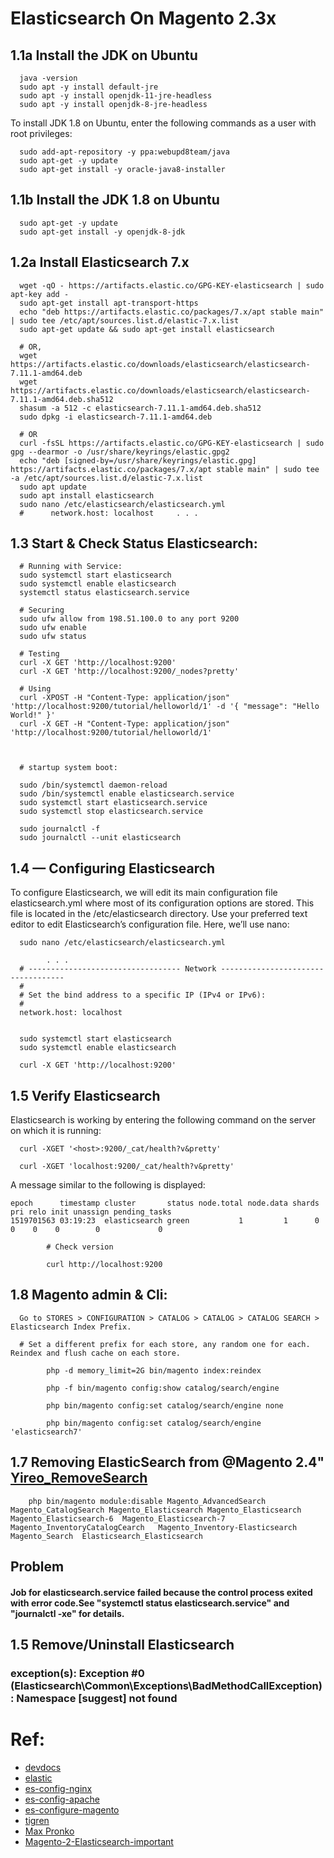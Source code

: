 # Elasticsearch On Magento 2.3x


## 1.1a Install the JDK on Ubuntu
      
      java -version 
      sudo apt -y install default-jre
      sudo apt -y install openjdk-11-jre-headless
      sudo apt -y install openjdk-8-jre-headless

To install JDK 1.8 on Ubuntu, enter the following commands as a user with root privileges:

      sudo add-apt-repository -y ppa:webupd8team/java
      sudo apt-get -y update
      sudo apt-get install -y oracle-java8-installer


## 1.1b  Install the JDK 1.8 on Ubuntu

      sudo apt-get -y update
      sudo apt-get install -y openjdk-8-jdk
       



## 1.2a Install Elasticsearch 7.x

      wget -qO - https://artifacts.elastic.co/GPG-KEY-elasticsearch | sudo apt-key add -
      sudo apt-get install apt-transport-https
      echo "deb https://artifacts.elastic.co/packages/7.x/apt stable main" | sudo tee /etc/apt/sources.list.d/elastic-7.x.list
      sudo apt-get update && sudo apt-get install elasticsearch
      
      # OR,
      wget https://artifacts.elastic.co/downloads/elasticsearch/elasticsearch-7.11.1-amd64.deb
      wget https://artifacts.elastic.co/downloads/elasticsearch/elasticsearch-7.11.1-amd64.deb.sha512
      shasum -a 512 -c elasticsearch-7.11.1-amd64.deb.sha512 
      sudo dpkg -i elasticsearch-7.11.1-amd64.deb

      # OR
      curl -fsSL https://artifacts.elastic.co/GPG-KEY-elasticsearch | sudo gpg --dearmor -o /usr/share/keyrings/elastic.gpg2
      echo "deb [signed-by=/usr/share/keyrings/elastic.gpg] https://artifacts.elastic.co/packages/7.x/apt stable main" | sudo tee -a /etc/apt/sources.list.d/elastic-7.x.list
      sudo apt update
      sudo apt install elasticsearch      
      sudo nano /etc/elasticsearch/elasticsearch.yml
      #      network.host: localhost     . . .
      

 

## 1.3 Start & Check Status Elasticsearch:
      
      # Running with Service:
      sudo systemctl start elasticsearch
      sudo systemctl enable elasticsearch
      systemctl status elasticsearch.service
      
      # Securing 
      sudo ufw allow from 198.51.100.0 to any port 9200
      sudo ufw enable
      sudo ufw status
      
      # Testing
      curl -X GET 'http://localhost:9200'
      curl -X GET 'http://localhost:9200/_nodes?pretty'
      
      # Using 
      curl -XPOST -H "Content-Type: application/json" 'http://localhost:9200/tutorial/helloworld/1' -d '{ "message": "Hello World!" }'
      curl -X GET -H "Content-Type: application/json" 'http://localhost:9200/tutorial/helloworld/1'
      
      
      
      # startup system boot:
      
      sudo /bin/systemctl daemon-reload
      sudo /bin/systemctl enable elasticsearch.service
      sudo systemctl start elasticsearch.service
      sudo systemctl stop elasticsearch.service
      
      sudo journalctl -f
      sudo journalctl --unit elasticsearch

## 1.4  — Configuring Elasticsearch
To configure Elasticsearch, we will edit its main configuration file elasticsearch.yml where most of its configuration options are stored. This file is located in the /etc/elasticsearch directory. Use your preferred text editor to edit Elasticsearch’s configuration file. Here, we’ll use nano:

      sudo nano /etc/elasticsearch/elasticsearch.yml

            . . .
      # ---------------------------------- Network -----------------------------------
      #
      # Set the bind address to a specific IP (IPv4 or IPv6):
      #
      network.host: localhost
      
      
      sudo systemctl start elasticsearch
      sudo systemctl enable elasticsearch
      
      curl -X GET 'http://localhost:9200'






## 1.5 Verify  Elasticsearch
 Elasticsearch is working by entering the following command on the server on which it is running:
 

      curl -XGET '<host>:9200/_cat/health?v&pretty'
      
      curl -XGET 'localhost:9200/_cat/health?v&pretty'

A message similar to the following is displayed:

```
epoch      timestamp cluster       status node.total node.data shards pri relo init unassign pending_tasks
1519701563 03:19:23  elasticsearch green           1         1      0   0    0    0        0             0

```

            # Check version
            
            curl http://localhost:9200
            
## 1.8 Magento admin & Cli: 
      
      Go to STORES > CONFIGURATION > CATALOG > CATALOG > CATALOG SEARCH > Elasticsearch Index Prefix.
      
      # Set a different prefix for each store, any random one for each. Reindex and flush cache on each store.

            php -d memory_limit=2G bin/magento index:reindex

            php -f bin/magento config:show catalog/search/engine
            
            php bin/magento config:set catalog/search/engine none
            
            php bin/magento config:set catalog/search/engine 'elasticsearch7'

            

## 1.7 Removing ElasticSearch from @Magento 2.4" [Yireo_RemoveSearch](https://github.com/yireo/Yireo_RemoveSearch)
 
        
        php bin/magento module:disable Magento_AdvancedSearch Magento_CatalogSearch Magento_Elasticsearch Magento_Elasticsearch Magento_Elasticsearch-6  Magento_Elasticsearch-7 Magento_InventoryCatalogCearch   Magento_Inventory-Elasticsearch Magento_Search  Elasticsearch_Elasticsearch
        
        


## Problem

#### Job for elasticsearch.service failed because the control process exited with error code.See "systemctl status elasticsearch.service" and "journalctl -xe" for details.


## 1.5 Remove/Uninstall Elasticsearch


### exception(s): Exception #0 (Elasticsearch\Common\Exceptions\BadMethodCallException): Namespace [suggest] not found


# Ref:

- [devdocs](https://devdocs.magento.com/guides/v2.3/config-guide/elasticsearch/es-overview.html)
- [elastic](https://www.elastic.co/guide/en/elasticsearch/reference/current/deb.html)
- [es-config-nginx](https://devdocs.magento.com/guides/v2.3/config-guide/elasticsearch/es-config-nginx.html)
- [es-config-apache](https://devdocs.magento.com/guides/v2.3/config-guide/elasticsearch/es-config-apache.html)
- [es-configure-magento](https://devdocs.magento.com/guides/v2.3/config-guide/elasticsearch/configure-magento.html)
- [tigren](https://www.tigren.com/magento-2-elasticsearch/)
- [Max Pronko](https://youtu.be/ES3XIzWiffo)
- [Magento-2-Elasticsearch-important](https://www.quora.com/What-is-Magento-2-Elasticsearch-Is-it-really-important)




